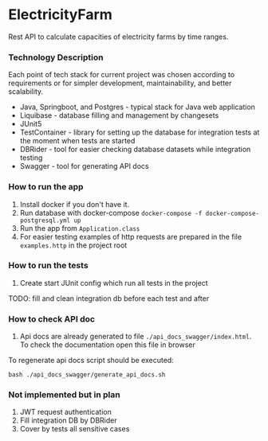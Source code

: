 # ElectricityFarm

Rest API to calculate capacities of electricity farms by time ranges.

### Technology Description
Each point of tech stack for current project was chosen according to requirements or 
for simpler development, maintainability, and better scalability.

- Java, Springboot, and Postgres - typical stack for Java web application
- Liquibase - database filling and management by changesets
- JUnit5
- TestContainer - library for setting up the database for integration tests at the moment when tests are started
- DBRider - tool for easier checking database datasets while integration testing
- Swagger - tool for generating API docs

### How to run the app
1. Install docker if you don't have it.
2. Run database with docker-compose
   ``docker-compose -f docker-compose-postgresql.yml up ``
3. Run the app from `Application.class`
4. For easier testing examples of http requests are prepared in the file `examples.http` in the project root

### How to run the tests
1. Create start JUnit config which run all tests in the project

TODO: fill and clean integration db before each test and after  

### How to check API doc
1. Api docs are already generated to file `./api_docs_swagger/index.html`. To check the documentation open this file in browser

To regenerate api docs script should be executed:

`bash ./api_docs_swagger/generate_api_docs.sh`

### Not implemented but in plan
1. JWT request authentication
2. Fill integration DB by DBRider
3. Cover by tests all sensitive cases